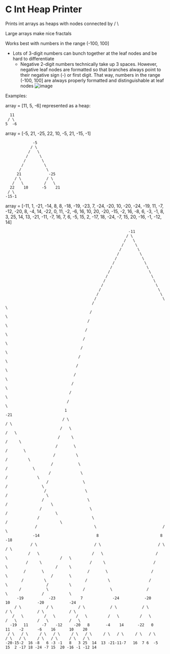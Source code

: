 # C Int Heap Printer

Prints int arrays as heaps with nodes connected by / \\ 

Large arrays make nice fractals

Works best with numbers in the range (-100, 100]
  - Lots of 3-digit numbers can bunch together at the leaf nodes and be hard to differentiate
    - Negative 2-digit numbers technically take up 3 spaces. However, negative leaf nodes are formatted so that branches always point to their negative sign (-) or first digit. That way, numbers in the range (-100, 100] are always properly formatted and distinguishable at leaf nodes
![image](https://user-images.githubusercontent.com/26773050/192165213-3259dd66-0720-4f9b-96a5-cbde249f1e1f.png)

Examples:

array = [11, 5, -6] represented as a heap:
```
  11
 / \
5  -6
```

array = [-5, 21, -25, 22, 10, -5, 21, -15, -1]
```
            -5
           / \
          /   \
         /     \
        /       \
       /         \
      /           \
     21            -25
    / \           / \
   /   \         /   \
  22    10      -5    21
 / \
-15-1
```

array = [-11, 1, -21, -14, 8, 8, -18, -19, -23, 7, -24, -20, 10, -20, -24, -19, 11, -7, -12, -20, 8, -4, 
        14, -22, 0, 11, -2, -6, 16, 10, 20, -20, -15, -2, 16, -8, 6, -3, -1, 8, 3, 25, 14, 13, -21, -11, 
        -7, 16, 7, 6, -5, 15, 2, -17, 18, -24, -7, 15, 20, -16, -1, -12, 14]
```        
                                                      -11
                                                     / \
                                                    /   \
                                                   /     \
                                                  /       \
                                                 /         \
                                                /           \
                                               /             \
                                              /               \
                                             /                 \
                                            /                   \
                                           /                     \
                                          /                       \
                                         /                         \
                                        /                           \
                                       /                             \
                                      /                               \
                                     /                                 \
                                    /                                   \
                                   /                                     \
                                  /                                       \
                                 /                                         \
                                /                                           \
                               /                                             \
                              /                                               \
                             /                                                 \
                            /                                                   \
                           /                                                     \
                          1                                                       -21
                         / \                                                     / \
                        /   \                                                   /   \
                       /     \                                                 /     \
                      /       \                                               /       \
                     /         \                                             /         \
                    /           \                                           /           \
                   /             \                                         /             \
                  /               \                                       /               \
                 /                 \                                     /                 \
                /                   \                                   /                   \
               /                     \                                 /                     \
              /                       \                               /                       \
             /                         \                             /                         \
            -14                         8                           8                           -18
           / \                         / \                         / \                         / \
          /   \                       /   \                       /   \                       /   \
         /     \                     /     \                     /     \                     /     \
        /       \                   /       \                   /       \                   /       \
       /         \                 /         \                 /         \                 /         \
      /           \               /           \               /           \               /           \
     -19           -23           7             -24           -20           10            -20           -24
    / \           / \           / \           / \           / \           / \           / \           / \
   /   \         /   \         /   \         /   \         /   \         /   \         /   \         /   \
  -19   11      -7    -12     -20   8       -4    14      -22   0       11    -2      -6    16      10    20
 / \   / \     / \   / \     / \   / \     / \   / \     / \   / \     / \   / \     / \   / \     / \   / \
-20-15-2  16 -8   6 -3 -1   8   3 25  14  13 -21-11-7   16  7 6  -5   15  2 -17 18 -24 -7 15  20 -16 -1 -12 14
```

